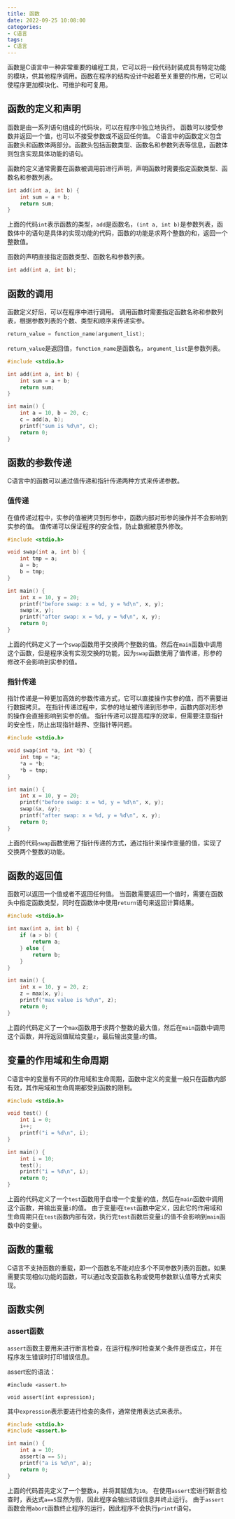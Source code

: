 ```yaml
---
title: 函数
date: 2022-09-25 10:08:00
categories:
- C语言
tags:
- C语言
---
```


函数是C语言中一种非常重要的编程工具，它可以将一段代码封装成具有特定功能的模块，供其他程序调用。函数在程序的结构设计中起着至关重要的作用，它可以使程序更加模块化、可维护和可复用。

## 函数的定义和声明

函数是由一系列语句组成的代码块，可以在程序中独立地执行。
函数可以接受参数并返回一个值，也可以不接受参数或不返回任何值。
C语言中的函数定义包含函数头和函数体两部分。函数头包括函数类型、函数名和参数列表等信息，函数体则包含实现具体功能的语句。

函数的定义通常需要在函数被调用前进行声明，声明函数时需要指定函数类型、函数名和参数列表。

```c
int add(int a, int b) {
    int sum = a + b;
    return sum;
}
```

上面的代码`int`表示函数的类型，`add`是函数名，`(int a, int b)`是参数列表，函数体中的语句是具体的实现功能的代码，函数的功能是求两个整数的和，返回一个整数值。

函数的声明直接指定函数类型、函数名和参数列表。

```c
int add(int a, int b);
```

## 函数的调用

函数定义好后，可以在程序中进行调用。
调用函数时需要指定函数名称和参数列表，根据参数列表的个数、类型和顺序来传递实参。

```c
return_value = function_name(argument_list);
```

`return_value`是返回值，`function_name`是函数名，`argument_list`是参数列表。

```c
#include <stdio.h>

int add(int a, int b) {
    int sum = a + b;
    return sum;
}

int main() {
    int a = 10, b = 20, c;
    c = add(a, b);
    printf("sum is %d\n", c);
    return 0;
}
```

## 函数的参数传递

C语言中的函数可以通过值传递和指针传递两种方式来传递参数。

### 值传递

在值传递过程中，实参的值被拷贝到形参中，函数内部对形参的操作并不会影响到实参的值。
值传递可以保证程序的安全性，防止数据被意外修改。

```c
#include <stdio.h>

void swap(int a, int b) {
    int tmp = a;
    a = b;
    b = tmp;
}

int main() {
    int x = 10, y = 20;
    printf("before swap: x = %d, y = %d\n", x, y);
    swap(x, y);
    printf("after swap: x = %d, y = %d\n", x, y);
    return 0;
}
```

上面的代码定义了一个`swap`函数用于交换两个整数的值。然后在`main`函数中调用这个函数，但是程序没有实现交换的功能，因为`swap`函数使用了值传递，形参的修改不会影响到实参的值。

### 指针传递

指针传递是一种更加高效的参数传递方式，它可以直接操作实参的值，而不需要进行数据拷贝。
在指针传递过程中，实参的地址被传递到形参中，函数内部对形参的操作会直接影响到实参的值。
指针传递可以提高程序的效率，但需要注意指针的安全性，防止出现指针越界、空指针等问题。

```c
#include <stdio.h>

void swap(int *a, int *b) {
    int tmp = *a;
    *a = *b;
    *b = tmp;
}

int main() {
    int x = 10, y = 20;
    printf("before swap: x = %d, y = %d\n", x, y);
    swap(&x, &y);
    printf("after swap: x = %d, y = %d\n", x, y);
    return 0;
}
```

上面的代码`swap`函数使用了指针传递的方式，通过指针来操作变量的值，实现了交换两个整数的功能。

## 函数的返回值

函数可以返回一个值或者不返回任何值。
当函数需要返回一个值时，需要在函数头中指定函数类型，同时在函数体中使用`return`语句来返回计算结果。

```c
#include <stdio.h>

int max(int a, int b) {
    if (a > b) {
        return a;
    } else {
        return b;
    }
}

int main() {
    int x = 10, y = 20, z;
    z = max(x, y);
    printf("max value is %d\n", z);
    return 0;
}
```

上面的代码定义了一个`max`函数用于求两个整数的最大值，然后在`main`函数中调用这个函数，并将返回值赋给变量`z`，最后输出变量`z`的值。

## 变量的作用域和生命周期

C语言中的变量有不同的作用域和生命周期，函数中定义的变量一般只在函数内部有效，其作用域和生命周期都受到函数的限制。

```c
#include <stdio.h>

void test() {
    int i = 0;
    i++;
    printf("i = %d\n", i);
}

int main() {
    int i = 10;
    test();
    printf("i = %d\n", i);
    return 0;
}
```

上面的代码定义了一个`test`函数用于自增一个变量i的值，然后在`main`函数中调用这个函数，并输出变量`i`的值。
由于变量i在`test`函数中定义，因此它的作用域和生命周期只在`test`函数内部有效，执行完`test`函数后变量`i`的值不会影响到`main`函数中的变量i。

## 函数的重载

C语言不支持函数的重载，即一个函数名不能对应多个不同参数列表的函数。如果需要实现相似功能的函数，可以通过改变函数名称或使用参数默认值等方式来实现。

## 函数实例

### assert函数

`assert`函数主要用来进行断言检查，在运行程序时检查某个条件是否成立，并在程序发生错误时打印错误信息。

assert宏的语法：

```text
#include <assert.h>

void assert(int expression);
```

其中`expression`表示要进行检查的条件，通常使用表达式来表示。

```c
#include <stdio.h>
#include <assert.h>

int main() {
	int a = 10;
	assert(a == 5);
	printf("a is %d\n", a);
	return 0;
}
```

上面的代码首先定义了一个整数`a`，并将其赋值为`10`。
在使用`assert`宏进行断言检查时，表达式`a==5`显然为假，因此程序会输出错误信息并终止运行。
由于`assert`函数会用`abort`函数终止程序的运行，因此程序不会执行`printf`语句。